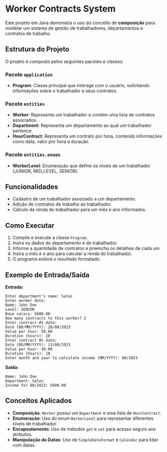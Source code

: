 # Worker Contracts System

Este projeto em Java demonstra o uso do conceito de **composição** para modelar um sistema de gestão de trabalhadores, departamentos e contratos de trabalho.

## Estrutura do Projeto

O projeto é composto pelos seguintes pacotes e classes:

### Pacote `application`
- **Program**: Classe principal que interage com o usuário, solicitando informações sobre o trabalhador e seus contratos.

### Pacote `entities`
- **Worker**: Representa um trabalhador e contém uma lista de contratos associados.
- **Department**: Representa um departamento ao qual um trabalhador pertence.
- **HourContract**: Representa um contrato por hora, contendo informações como data, valor por hora e duração.

### Pacote `entities.enums`
- **WorkerLevel**: Enumeração que define os níveis de um trabalhador (JUNIOR, MID_LEVEL, SENIOR).

## Funcionalidades
- Cadastro de um trabalhador associado a um departamento.
- Adição de contratos de trabalho ao trabalhador.
- Cálculo da renda do trabalhador para um mês e ano informados.

## Como Executar
1. Compile e execute a classe `Program`.
2. Insira os dados do departamento e do trabalhador.
3. Informe a quantidade de contratos e preencha os detalhes de cada um.
4. Insira o mês e o ano para calcular a renda do trabalhador.
5. O programa exibirá o resultado formatado.

## Exemplo de Entrada/Saída

**Entrada:**
```
Enter department's name: Sales
Enter worker data:
Name: John Doe
Level: SENIOR
Base salary: 5000.00
How many contracts to this worker? 2
Enter contract #1 data:
Date (DD/MM/YYYY): 20/08/2023
Value per hour: 50.00
Duration (hours): 20
Enter contract #2 data:
Date (DD/MM/YYYY): 13/08/2023
Value per hour: 30.00
Duration (hours): 10
Enter month and year to calculate income (MM/YYYY): 08/2023
```

**Saída:**
```
Name: John Doe
Department: Sales
Income for 08/2023: 5600.00
```

## Conceitos Aplicados
- **Composição**: `Worker` possui um `Department` e uma lista de `HourContract`.
- **Enumeração**: Uso do enum `WorkerLevel` para representar diferentes níveis de trabalhador.
- **Encapsulamento**: Uso de métodos `get` e `set` para acesso seguro aos atributos.
- **Manipulação de Datas**: Uso de `SimpleDateFormat` e `Calendar` para lidar com datas.
